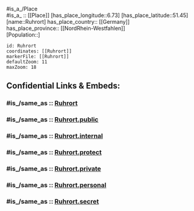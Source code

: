 ﻿---
confidential: public
isDeleted: false
location:
- 51.45
- 6.73
mapmarker: city
mapzoom:
- 7
- 12
SpocWebEntityId: 33827
tags:
- geo/City
type: City
---

#is_a_/Place  
#is_a_ :: [[Place]] 
[has_place_longitude::6.73] 
[has_place_latitude::51.45] 
[name::Ruhrort] 
has_place_country:: [[Germany]]  
has_place_province:: [[NordRhein-Westfahlen]]  
[Population::] 



```leaflet
id: Ruhrort
coordinates: [[Ruhrort]] 
markerFile: [[Ruhrort]] 
defaultZoom: 11 
maxZoom: 18
```


## Confidential Links & Embeds: 

### #is_/same_as :: [Ruhrort](/_Standards/Earth/Continent/Europe/Europe~Central/Germany/Germany~West/Nordrhein-Westfalen/counties~NW/Duisburg/Ruhrort.md) 

### #is_/same_as :: [Ruhrort.public](/_public/Earth/Continent/Europe/Europe~Central/Germany/Germany~West/Nordrhein-Westfalen/counties~NW/Duisburg/Ruhrort.public.md) 

### #is_/same_as :: [Ruhrort.internal](/_internal/Earth/Continent/Europe/Europe~Central/Germany/Germany~West/Nordrhein-Westfalen/counties~NW/Duisburg/Ruhrort.internal.md) 

### #is_/same_as :: [Ruhrort.protect](/_protect/Earth/Continent/Europe/Europe~Central/Germany/Germany~West/Nordrhein-Westfalen/counties~NW/Duisburg/Ruhrort.protect.md) 

### #is_/same_as :: [Ruhrort.private](/_private/Earth/Continent/Europe/Europe~Central/Germany/Germany~West/Nordrhein-Westfalen/counties~NW/Duisburg/Ruhrort.private.md) 

### #is_/same_as :: [Ruhrort.personal](/_personal/Earth/Continent/Europe/Europe~Central/Germany/Germany~West/Nordrhein-Westfalen/counties~NW/Duisburg/Ruhrort.personal.md) 

### #is_/same_as :: [Ruhrort.secret](/_secret/Earth/Continent/Europe/Europe~Central/Germany/Germany~West/Nordrhein-Westfalen/counties~NW/Duisburg/Ruhrort.secret.md)

